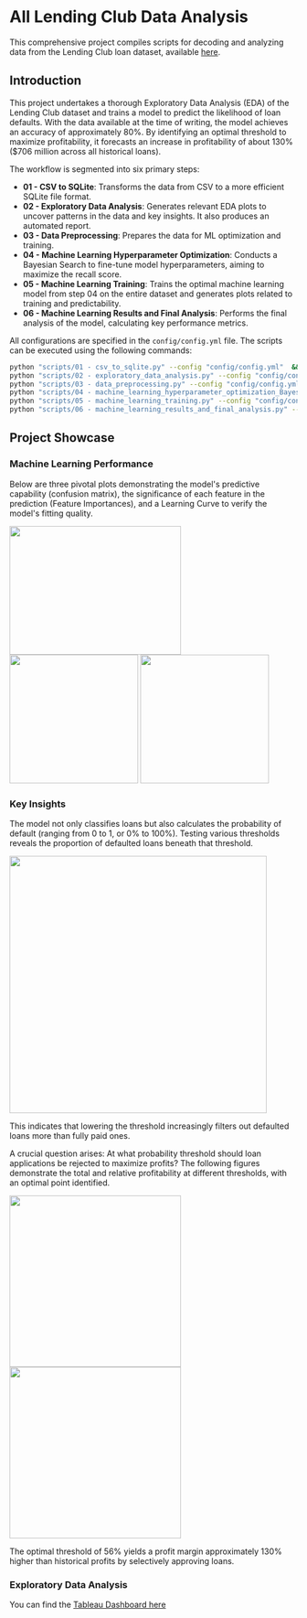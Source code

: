 # All Lending Club Data Analysis

This comprehensive project compiles scripts for decoding and analyzing data from the Lending Club loan dataset, available [here](https://www.kaggle.com/datasets/wordsforthewise/lending-club/).

## Introduction

This project undertakes a thorough Exploratory Data Analysis (EDA) of the Lending Club dataset and trains a model to predict the likelihood of loan defaults. With the data available at the time of writing, the model achieves an accuracy of approximately 80%. By identifying an optimal threshold to maximize profitability, it forecasts an increase in profitability of about 130% ($706 million across all historical loans).

The workflow is segmented into six primary steps:
 - **01 - CSV to SQLite**: Transforms the data from CSV to a more efficient SQLite file format.
 - **02 - Exploratory Data Analysis**: Generates relevant EDA plots to uncover patterns in the data and key insights. It also produces an automated report.
 - **03 - Data Preprocessing**: Prepares the data for ML optimization and training.
 - **04 - Machine Learning Hyperparameter Optimization**: Conducts a Bayesian Search to fine-tune model hyperparameters, aiming to maximize the recall score.
 - **05 - Machine Learning Training**: Trains the optimal machine learning model from step 04 on the entire dataset and generates plots related to training and predictability.
 - **06 - Machine Learning Results and Final Analysis**: Performs the final analysis of the model, calculating key performance metrics.

All configurations are specified in the `config/config.yml` file. The scripts can be executed using the following commands:
```bash
python "scripts/01 - csv_to_sqlite.py" --config "config/config.yml"  && \
python "scripts/02 - exploratory_data_analysis.py" --config "config/config.yml" && \
python "scripts/03 - data_preprocessing.py" --config "config/config.yml" && \
python "scripts/04 - machine_learning_hyperparameter_optimization_BayesSearchCV.py" --config "config/config.yml" && \
python "scripts/05 - machine_learning_training.py" --config "config/config.yml" && \
python "scripts/06 - machine_learning_results_and_final_analysis.py" --config "config/config.yml" 
```

## Project Showcase

### Machine Learning Performance

Below are three pivotal plots demonstrating the model's predictive capability (confusion matrix), the significance of each feature in the prediction (Feature Importances), and a Learning Curve to verify the model's fitting quality.

<img src="https://github.com/Andrerg01/Lending_Club_ML_Analysis/assets/29161499/287e5d9a-8fbc-4fdc-aa68-0356cc3c13f5" height="225" width="300"/>
<img src="https://github.com/Andrerg01/Lending_Club_ML_Analysis/assets/29161499/396ec2a0-7527-4a00-88fd-2c700235123a" height="225"/>
<img src="https://github.com/Andrerg01/Lending_Club_ML_Analysis/assets/29161499/59406ee8-fe8c-4801-a939-e138bbed2814" height="225"/>

### Key Insights

The model not only classifies loans but also calculates the probability of default (ranging from 0 to 1, or 0% to 100%). Testing various thresholds reveals the proportion of defaulted loans beneath that threshold.

<img src="https://github.com/Andrerg01/Lending_Club_ML_Analysis/assets/29161499/1c05c992-724d-4bde-aca9-dbd15e41d584" height="450"/>

This indicates that lowering the threshold increasingly filters out defaulted loans more than fully paid ones.

A crucial question arises: At what probability threshold should loan applications be rejected to maximize profits? The following figures demonstrate the total and relative profitability at different thresholds, with an optimal point identified.

<img src="https://github.com/Andrerg01/Lending_Club_ML_Analysis/assets/29161499/eae57f00-64cb-486b-9fc1-998c024319d9" height="300"/>
<img src="https://github.com/Andrerg01/Lending_Club_ML_Analysis/assets/29161499/9727b3ef-0e48-449a-9536-567f936903ef" height="300"/>

The optimal threshold of 56% yields a profit margin approximately 130% higher than historical profits by selectively approving loans.

### Exploratory Data Analysis

You can find the [Tableau Dashboard here](https://public.tableau.com/app/profile/andre.guimaraes/viz/LendingClubEDA_17032888173050/EDADashboard?publish=yes)
